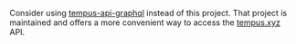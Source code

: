Consider using [tempus-api-graphql](https://github.com/arispoloway/tempus-api-graphql) 
instead of this project. That project is maintained and offers a more convenient way
to access the [tempus.xyz](https://tempus.xyz) API.

